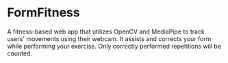 # FormFitness
A fitness-based web app that utilizes OpenCV and MediaPipe to track users' movements using their webcam. It assists and corrects your form while performing your exercise. Only correctly performed repetitions will be counted.
